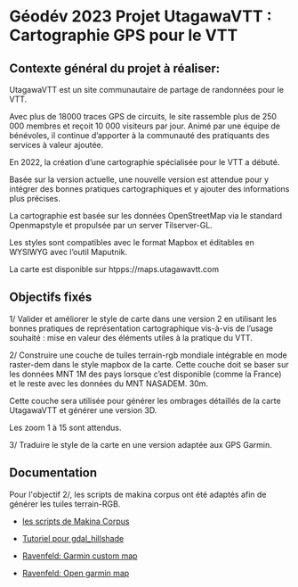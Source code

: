 # Géodév 2023 Projet UtagawaVTT : Cartographie GPS pour le VTT

## Contexte général du projet à réaliser:

UtagawaVTT est un site communautaire de partage de randonnées pour le VTT.

Avec plus de 18000 traces GPS de circuits, le site rassemble plus de 250 000 membres et reçoit 10 000 visiteurs par jour. Animé par une équipe de bénévoles, il continue d’apporter à la communauté des pratiquants des services à valeur ajoutée.

En 2022, la création d’une cartographie spécialisée pour le VTT a débuté.

Basée sur la version actuelle, une nouvelle version est attendue pour y intégrer des bonnes pratiques cartographiques et y ajouter des informations plus précises.

La cartographie est basée sur les données OpenStreetMap via le standard Openmapstyle et propulsée par un server Tilserver-GL.

Les styles sont compatibles avec le format Mapbox et éditables en WYSIWYG avec l’outil Maputnik.

La carte est disponible sur htpps://maps.utagawavtt.com

## Objectifs fixés

1/ Valider et améliorer le style de carte dans une version 2 en utilisant les bonnes pratiques de représentation cartographique vis-à-vis de l’usage souhaité : mise en valeur des éléments utiles à la pratique du VTT. 

2/ Construire une couche de tuiles terrain-rgb mondiale intégrable en mode raster-dem dans le style mapbox de la carte.
Cette couche doit se baser sur les données MNT 1M des pays lorsque c’est disponible (comme la France) et le reste avec les données du MNT NASADEM. 30m.

Cette couche sera utilisée pour générer les ombrages détaillés de la carte UtagawaVTT et générer une version 3D.

Les zoom 1 à 15 sont attendus.

3/ Traduire le style de la carte en une version adaptée aux GPS Garmin.

## Documentation

Pour l'objectif 2/, les scripts de makina corpus ont été adaptés afin de générer les tuiles terrain-RGB.
* [les scripts de Makina Corpus](https://makina-corpus.com/sig-webmapping/representation-des-modeles-numeriques-de-terrain-sur-le-web-ombrage-et-3d)
* [Tutoriel pour gdal_hillshade](https://github.com/clhenrick/gdal_hillshade_tutorial)


* [Ravenfeld: Garmin custom map](https://gitlab.com/ravenfeld/garmincustommap)
* [Ravenfeld: Open garmin map](https://ravenfeld.gitlab.io/open-garmin-map/)





